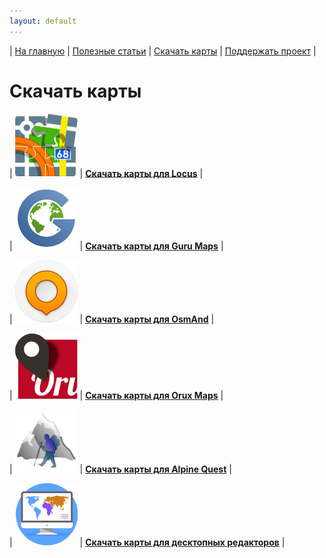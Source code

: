 ```yaml
---
layout: default
---
```


| [На главную][01] | [Полезные статьи][02] | [Скачать карты][03] | [Поддержать проект][04] |


[01]: /index
[02]: /Web/Html/Articles_ru
[03]: /Web/Html/DownloadPage_ru
[04]: https://www.donationalerts.com/r/nnngrach



# Скачать карты


| <img src="/Web/Img/icon_locus.png" width="100"/> | **[Скачать карты для Locus][11]** |

| <img src="/Web/Img/icon_guru.png" width="100"/> | **[Скачать карты для Guru Maps][12]** |

| <img src="/Web/Img/icon_osmand.png" width="100"/> | **[Скачать карты для OsmAnd][14]** |

| <img src="/Web/Img/icon_orux.png" width="100"/> | **[Скачать карты для Orux Maps][13]** |

| <img src="/Web/Img/icon_alpine.png" width="100"/> | **[Скачать карты для Alpine Quest][15]** |

| <img src="/Web/Img/icon_desktop.png" width="100"/> | **[Скачать карты для десктопных редакторов][16]** |




[11]: /Web/Html/Locus_ru
[12]: /Web/Html/Galileo_ru
[13]: /Web/Html/Orux_ru
[14]: /Web/Html/Osmand_ru
[15]: /Web/Html/Alpine_ru
[16]: /Web/Html/Desktop_ru



